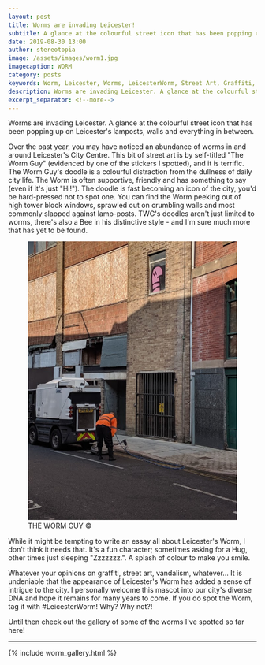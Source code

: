 ```yaml
---
layout: post
title: Worms are invading Leicester!
subtitle: A glance at the colourful street icon that has been popping up on Leicester lamposts, walls and everything in between.
date: 2019-08-30 13:00
author: stereotopia
image: /assets/images/worm1.jpg
imagecaption: WORM
category: posts
keywords: Worm, Leicester, Worms, LeicesterWorm, Street Art, Graffiti, Culture, The Worm guy
description: Worms are invading Leicester. A glance at the colourful street icon that has been popping up on walls, lamposts and everything in between.
excerpt_separator: <!--more-->
---
```


Worms are invading Leicester. A glance at the colourful street icon that has been popping up on Leicester's lamposts, walls and everything in between. <!--more-->

Over the past year, you may have noticed an abundance of worms in and around Leicester's City Centre. This bit of street art is by self-titled "The Worm Guy" (evidenced by one of the stickers I spotted), and it is terrific. 
The Worm Guy's doodle is a colourful distraction from the dullness of daily city life. The Worm is often supportive, friendly and has something to say (even if it's just "Hi!"). The doodle is fast becoming an icon of the city, you'd be hard-pressed not to spot one. You can find the Worm peeking out of high tower block windows,  sprawled out on crumbling walls and most commonly slapped against lamp-posts. TWG's doodles aren't just limited to worms, there's also a Bee in his distinctive style - and I'm sure much more that has yet to be found.

<figure class="figure">
<img src="/assets/images/worm2.jpg" class="img-fluid fit-image rounded center-block" id="blogimg2"/>
<figcaption class="figure-caption text-right"> THE WORM GUY &copy;</figcaption>
</figure>

While it might be tempting to write an essay all about Leicester's Worm, I don't think it needs that. It's a fun character; sometimes asking for a Hug, other times just sleeping "Zzzzzzz.".  A splash of colour to make you smile.

Whatever your opinions on graffiti, street art, vandalism, whatever... It is undeniable that the appearance of Leicester's Worm has added a sense of intrigue to the city. I personally welcome this mascot into our city's diverse DNA and hope it remains for many years to come. If you do spot the Worm, tag it with #LeicesterWorm! Why? Why not?!

Until then check out the gallery of some of the worms I've spotted so far here!

<hr>

{% include worm_gallery.html %}